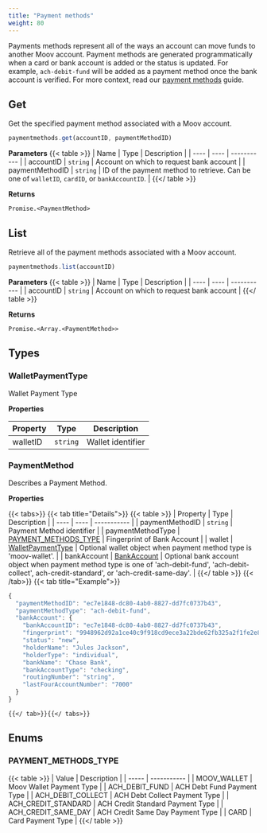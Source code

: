 ```yaml
---
title: "Payment methods"
weight: 80
---
```

Payments methods represent all of the ways an account can move funds to another Moov account. Payment methods are generated programmatically when a card or bank account is added or the status is updated. For example, `ach-debit-fund` will be added as a payment method once the bank account is verified. For more context, read our [payment methods](/guides/money-movement/payment-methods/) guide.


## Get


Get the specified payment method associated with a Moov account.

```javascript
paymentmethods.get(accountID, paymentMethodID)
```

**Parameters**
{{< table >}}
| Name | Type | Description |
| ---- | ---- | ----------- |
| accountID |  `string` | Account on which to request bank account |
| paymentMethodID |  `string` | ID of the payment method to retrieve. Can be one of `walletID`, `cardID`, or `bankAccountID`. |
{{</ table >}}



**Returns**

`Promise.<PaymentMethod>`



## List


Retrieve all of the payment methods associated with a Moov account.

```javascript
paymentmethods.list(accountID)
```

**Parameters**
{{< table >}}
| Name | Type | Description |
| ---- | ---- | ----------- |
| accountID |  `string` | Account on which to request bank account |
{{</ table >}}



**Returns**

`Promise.<Array.<PaymentMethod>>`






## Types
### WalletPaymentType

Wallet Payment Type

**Properties**

| Property | Type | Description |
| ---- | ---- | ----------- |
  | walletID | `string`| Wallet identifier |



### PaymentMethod

Describes a Payment Method.

**Properties**


{{< tabs>}}
  {{< tab title="Details">}}
  {{< table >}}
| Property | Type | Description |
| ---- | ---- | ----------- |
| paymentMethodID |  `string` | Payment Method identifier |
| paymentMethodType |  [PAYMENT_METHODS_TYPE](#payment_methods_type) | Fingerprint of Bank Account |
| wallet |  [WalletPaymentType](#walletpaymenttype) | Optional wallet object when payment method type is 'moov-wallet'. |
| bankAccount |  [BankAccount](#bankaccount) | Optional bank account object when payment method type is one of 'ach-debit-fund', 'ach-debit-collect', ach-credit-standard', or 'ach-credit-same-day'. |
{{</ table >}}
  {{< /tab>}}
{{< tab title="Example">}}
```javascript
{
  "paymentMethodID": "ec7e1848-dc80-4ab0-8827-dd7fc0737b43",
  "paymentMethodType": "ach-debit-fund",
  "bankAccount": {
    "bankAccountID": "ec7e1848-dc80-4ab0-8827-dd7fc0737b43",
    "fingerprint": "9948962d92a1ce40c9f918cd9ece3a22bde62fb325a2f1fe2e833969de672ba3",
    "status": "new",
    "holderName": "Jules Jackson",
    "holderType": "individual",
    "bankName": "Chase Bank",
    "bankAccountType": "checking",
    "routingNumber": "string",
    "lastFourAccountNumber": "7000"
  }
}
```
    {{</ tab>}}{{</ tabs>}}





## Enums
### PAYMENT_METHODS_TYPE



{{< table >}}
| Value | Description |
| ----- | ----------- |
| MOOV_WALLET | Moov Wallet Payment Type |
| ACH_DEBIT_FUND | ACH Debt Fund Payment Type |
| ACH_DEBIT_COLLECT | ACH Debt Collect Payment Type |
| ACH_CREDIT_STANDARD | ACH Credit Standard Payment Type |
| ACH_CREDIT_SAME_DAY | ACH Credit Same Day Payment Type |
| CARD | Card Payment Type |
{{</ table >}}

